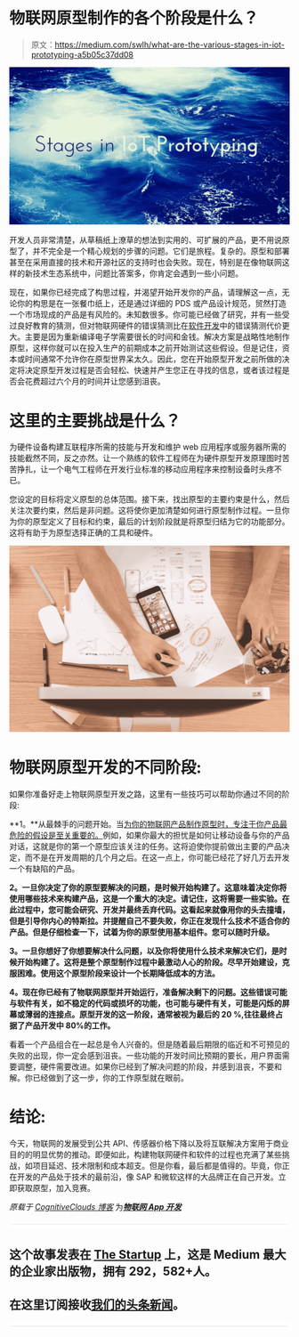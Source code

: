 # 物联网原型制作的各个阶段是什么？

> 原文：<https://medium.com/swlh/what-are-the-various-stages-in-iot-prototyping-a5b05c37dd08>

![](img/3f16a07d5ecde78c1259c2e60f24b761.png)

开发人员非常清楚，从草稿纸上潦草的想法到实用的、可扩展的产品，更不用说原型了，并不完全是一个精心规划的步骤的问题。它们是旅程。复杂的。原型和部署甚至在采用直接的技术和开源社区的支持时也会失败。现在，特别是在像物联网这样的新技术生态系统中，问题比答案多，你肯定会遇到一些小问题。

现在，如果你已经完成了构思过程，并渴望开始开发你的产品，请理解这一点，无论你的构思是在一张餐巾纸上，还是通过详细的 PDS 或产品设计规范，贸然打造一个市场现成的产品是有风险的。未知数很多。你可能已经做了研究，并有一些受过良好教育的猜测，但对物联网硬件的错误猜测比在[软件开发](https://www.zibtek.com/custom-software-development-services)中的错误猜测代价更大。主要是因为重新编译电子学需要很长的时间和金钱。解决方案是战略性地制作原型，这样你就可以在投入生产的前期成本之前开始测试这些假设。但是记住，资本或时间通常不允许你在原型世界呆太久。因此，您在开始原型开发之前所做的决定将决定原型开发过程是否会轻松、快速并产生您正在寻找的信息，或者该过程是否会花费超过六个月的时间并让您感到沮丧。

# 这里的主要挑战是什么？

为硬件设备构建互联程序所需的技能与开发和维护 web 应用程序或服务器所需的技能截然不同，反之亦然。让一个熟练的软件工程师在为硬件原型开发原理图时苦苦挣扎，让一个电气工程师在开发行业标准的移动应用程序来控制设备时头疼不已。

您设定的目标将定义原型的总体范围。接下来，找出原型的主要约束是什么，然后关注次要约束，然后是非问题。这将使你更加清楚如何进行原型制作过程。一旦你为你的原型定义了目标和约束，最后的计划阶段就是将原型归结为它的功能部分。这将有助于为原型选择正确的工具和硬件。

![](img/e5fdb5cdf533f5ca0d247ef3fda4fbb1.png)

# 物联网原型开发的不同阶段:

如果你准备好走上物联网原型开发之路，这里有一些技巧可以帮助你通过不同的阶段:

**1。**从最棘手的问题开始。当[为你的物联网产品制作原型时，专注于你产品最危险的假设是至关重要的。](https://www.cognitiveclouds.com/rapid-software-prototyping)例如，如果你最大的担忧是如何让移动设备与你的产品对话，这就是你的第一个原型应该关注的任务。这将迫使你提前做出主要的产品决定，而不是在开发周期的几个月之后。在这一点上，你可能已经花了好几万去开发一个有缺陷的产品。

**2。一旦你决定了你的原型要解决的问题，是时候开始构建了。这意味着决定你将使用哪些技术来构建产品，这是一个重大的决定。请记住，这将需要一些实验。在此过程中，您可能会研究、开发并最终丢弃代码。这看起来就像用你的头去撞墙，但是引导你内心的特斯拉。并提醒自己不要失败，你正在发现什么技术不适合你的产品。但是仔细检查一下，试着为你的原型使用基本组件。您可以随时升级。**

**3。一旦你想好了你想要解决什么问题，以及你将使用什么技术来解决它们，是时候开始构建了。这将是整个原型制作过程中最激动人心的阶段。尽早开始建设，克服困难。使用这个原型阶段来设计一个长期降低成本的方法。**

**4。现在你已经有了物联网原型并开始运行，准备解决剩下的问题。这些错误可能与软件有关，如不稳定的代码或损坏的功能，也可能与硬件有关，可能是闪烁的屏幕或薄弱的连接点。原型开发的这一阶段，通常被视为最后的 20 %,往往最终占据了产品开发中 80%的工作。**

看着一个产品组合在一起总是令人兴奋的。但是随着最后期限的临近和不可预见的失败的出现，你一定会感到沮丧。一些功能的开发时间比预期的要长，用户界面需要调整，硬件需要改进。如果你已经到了解决问题的阶段，并感到沮丧，不要和解。你已经做到了这一步，你的工作原型就在眼前。

# 结论:

今天，物联网的发展受到公共 API、传感器价格下降以及将互联解决方案用于商业目的的明显优势的推动。即便如此，构建物联网硬件和软件的过程也充满了某些挑战，如项目延迟、技术限制和成本超支。但是你看，最后都是值得的。毕竟，你正在开发的产品处于技术的最前沿，像 SAP 和微软这样的大品牌正在自己开发。立即获取原型，加入竞赛。

*原载于* [*CognitiveClouds 博客*](https://www.cognitiveclouds.com/insights/iot-prototyping-the-different-stages/) 为[***物联网 App 开发***](https://www.cognitiveclouds.com/custom-software-development-services/internet-of-things-iot-application-development-company)

![](img/731acf26f5d44fdc58d99a6388fe935d.png)

## 这个故事发表在 [The Startup](https://medium.com/swlh) 上，这是 Medium 最大的企业家出版物，拥有 292，582+人。

## 在这里订阅接收[我们的头条新闻](http://growthsupply.com/the-startup-newsletter/)。

![](img/731acf26f5d44fdc58d99a6388fe935d.png)